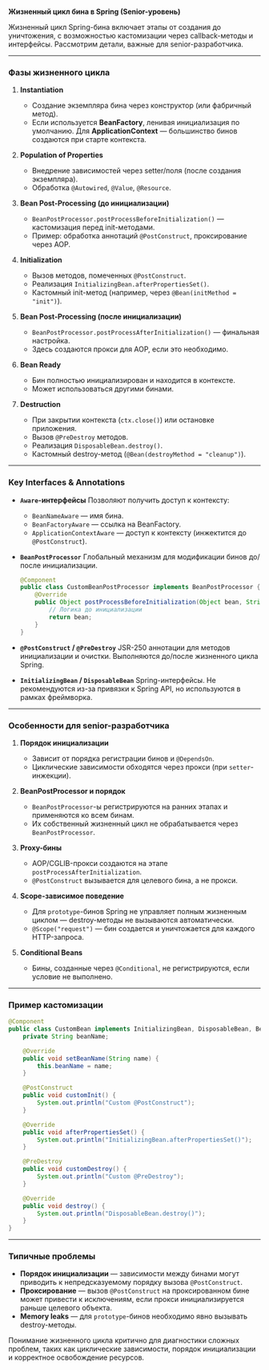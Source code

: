 **Жизненный цикл бина в Spring (Senior-уровень)**

Жизненный цикл Spring-бина включает этапы от создания до уничтожения, с возможностью кастомизации через callback-методы и интерфейсы. Рассмотрим детали, важные для senior-разработчика.

---

### **Фазы жизненного цикла**
1. **Instantiation**
   - Создание экземпляра бина через конструктор (или фабричный метод).
   - Если используется **BeanFactory**, ленивая инициализация по умолчанию. Для **ApplicationContext** — большинство бинов создаются при старте контекста.

2. **Population of Properties**
   - Внедрение зависимостей через setter/поля (после создания экземпляра).
   - Обработка `@Autowired`, `@Value`, `@Resource`.

3. **Bean Post-Processing (до инициализации)**
   - `BeanPostProcessor.postProcessBeforeInitialization()` — кастомизация перед init-методами.
   - Пример: обработка аннотаций `@PostConstruct`, проксирование через AOP.

4. **Initialization**
   - Вызов методов, помеченных `@PostConstruct`.
   - Реализация `InitializingBean.afterPropertiesSet()`.
   - Кастомный init-метод (например, через `@Bean(initMethod = "init")`).

5. **Bean Post-Processing (после инициализации)**
   - `BeanPostProcessor.postProcessAfterInitialization()` — финальная настройка.
   - Здесь создаются прокси для AOP, если это необходимо.

6. **Bean Ready**
   - Бин полностью инициализирован и находится в контексте.
   - Может использоваться другими бинами.

7. **Destruction**
   - При закрытии контекста (`ctx.close()`) или остановке приложения.
   - Вызов `@PreDestroy` методов.
   - Реализация `DisposableBean.destroy()`.
   - Кастомный destroy-метод (`@Bean(destroyMethod = "cleanup")`).

---

### **Key Interfaces & Annotations**
- **`Aware`-интерфейсы**
  Позволяют получить доступ к контексту:
  - `BeanNameAware` — имя бина.
  - `BeanFactoryAware` — ссылка на BeanFactory.
  - `ApplicationContextAware` — доступ к контексту (инжектится до `@PostConstruct`).

- **`BeanPostProcessor`**
  Глобальный механизм для модификации бинов до/после инициализации.
  ```java
  @Component
  public class CustomBeanPostProcessor implements BeanPostProcessor {
      @Override
      public Object postProcessBeforeInitialization(Object bean, String beanName) {
          // Логика до инициализации
          return bean;
      }
  }
  ```

- **`@PostConstruct` / `@PreDestroy`**
  JSR-250 аннотации для методов инициализации и очистки. Выполняются до/после жизненного цикла Spring.

- **`InitializingBean` / `DisposableBean`**
  Spring-интерфейсы. Не рекомендуются из-за привязки к Spring API, но используются в рамках фреймворка.

---

### **Особенности для senior-разработчика**
1. **Порядок инициализации**
   - Зависит от порядка регистрации бинов и `@DependsOn`.
   - Циклические зависимости обходятся через прокси (при `setter`-инжекции).

2. **BeanPostProcessor и порядок**
   - `BeanPostProcessor`-ы регистрируются на ранних этапах и применяются ко всем бинам.
   - Их собственный жизненный цикл не обрабатывается через `BeanPostProcessor`.

3. **Proxy-бины**
   - AOP/CGLIB-прокси создаются на этапе `postProcessAfterInitialization`.
   - `@PostConstruct` вызывается для целевого бина, а не прокси.

4. **Scope-зависимое поведение**
   - Для `prototype`-бинов Spring не управляет полным жизненным циклом — destroy-методы не вызываются автоматически.
   - `@Scope("request")` — бин создается и уничтожается для каждого HTTP-запроса.

5. **Conditional Beans**
   - Бины, созданные через `@Conditional`, не регистрируются, если условие не выполнено.

---

### **Пример кастомизации**
```java
@Component
public class CustomBean implements InitializingBean, DisposableBean, BeanNameAware {
    private String beanName;

    @Override
    public void setBeanName(String name) {
        this.beanName = name;
    }

    @PostConstruct
    public void customInit() {
        System.out.println("Custom @PostConstruct");
    }

    @Override
    public void afterPropertiesSet() {
        System.out.println("InitializingBean.afterPropertiesSet()");
    }

    @PreDestroy
    public void customDestroy() {
        System.out.println("Custom @PreDestroy");
    }

    @Override
    public void destroy() {
        System.out.println("DisposableBean.destroy()");
    }
}
```

---

### **Типичные проблемы**
- **Порядок инициализации** — зависимости между бинами могут приводить к непредсказуемому порядку вызова `@PostConstruct`.
- **Проксирование** — вызов `@PostConstruct` на проксированном бине может привести к исключениям, если прокси инициализируется раньше целевого объекта.
- **Memory leaks** — для `prototype`-бинов необходимо явно вызывать destroy-методы.

Понимание жизненного цикла критично для диагностики сложных проблем, таких как циклические зависимости, порядок инициализации и корректное освобождение ресурсов.